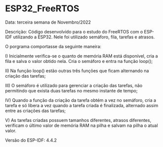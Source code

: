 # ESP32_FreeRTOS

Data: terceira semana de Novembro/2022

Descrição: Código desenvolvido para o estudo do FreeRTOS com o ESP-IDF utilizando a ESP32. Nele foi utilizado semáforo, fila, tarefas e atrasos.

O porgrama comportasse da seguinte maneira: 

I) Inicialmente verifica-se o quanto de memória RAM está disponível, cria a fila e salva o valor obtido nela. Cria o semáforo e entra na função loop();

II) Na função loop() estão outras três funções que ficam alternando na criação das tarefas;

III) O semáforo é utilizado para gerenciar a criação das tarefas, não permitindo que exista duas tarefas no mesmo instante de tempo;

IV) Quando a função da criação da tarefa obtém a vez no semáforo, cria a tarefa e só libera a vez quando a tarefa criada é finalizada, alternado assim entre as criações das tarefas;

V) As tarefas criadas possuem tamanhos diferentes, atrasos diferentes, verificam o último valor de memória RAM na pilha e salvam na pilha o atual valor.

Versão do ESP-IDF: 4.4.2
